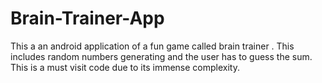 # Brain-Trainer-App
This a an android application of a fun game called brain trainer . This includes random numbers generating and the user has to guess the sum. This is a must visit code due to its immense complexity.
